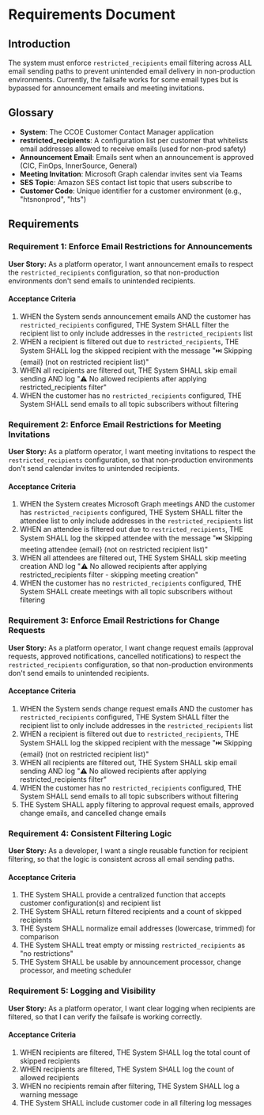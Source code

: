 # Requirements Document

## Introduction

The system must enforce `restricted_recipients` email filtering across ALL email sending paths to prevent unintended email delivery in non-production environments. Currently, the failsafe works for some email types but is bypassed for announcement emails and meeting invitations.

## Glossary

- **System**: The CCOE Customer Contact Manager application
- **restricted_recipients**: A configuration list per customer that whitelists email addresses allowed to receive emails (used for non-prod safety)
- **Announcement Email**: Emails sent when an announcement is approved (CIC, FinOps, InnerSource, General)
- **Meeting Invitation**: Microsoft Graph calendar invites sent via Teams
- **SES Topic**: Amazon SES contact list topic that users subscribe to
- **Customer Code**: Unique identifier for a customer environment (e.g., "htsnonprod", "hts")

## Requirements

### Requirement 1: Enforce Email Restrictions for Announcements

**User Story:** As a platform operator, I want announcement emails to respect the `restricted_recipients` configuration, so that non-production environments don't send emails to unintended recipients.

#### Acceptance Criteria

1. WHEN the System sends announcement emails AND the customer has `restricted_recipients` configured, THE System SHALL filter the recipient list to only include addresses in the `restricted_recipients` list
2. WHEN a recipient is filtered out due to `restricted_recipients`, THE System SHALL log the skipped recipient with the message "⏭️ Skipping {email} (not on restricted recipient list)"
3. WHEN all recipients are filtered out, THE System SHALL skip email sending AND log "⚠️ No allowed recipients after applying restricted_recipients filter"
4. WHEN the customer has no `restricted_recipients` configured, THE System SHALL send emails to all topic subscribers without filtering

### Requirement 2: Enforce Email Restrictions for Meeting Invitations

**User Story:** As a platform operator, I want meeting invitations to respect the `restricted_recipients` configuration, so that non-production environments don't send calendar invites to unintended recipients.

#### Acceptance Criteria

1. WHEN the System creates Microsoft Graph meetings AND the customer has `restricted_recipients` configured, THE System SHALL filter the attendee list to only include addresses in the `restricted_recipients` list
2. WHEN an attendee is filtered out due to `restricted_recipients`, THE System SHALL log the skipped attendee with the message "⏭️ Skipping meeting attendee {email} (not on restricted recipient list)"
3. WHEN all attendees are filtered out, THE System SHALL skip meeting creation AND log "⚠️ No allowed recipients after applying restricted_recipients filter - skipping meeting creation"
4. WHEN the customer has no `restricted_recipients` configured, THE System SHALL create meetings with all topic subscribers without filtering

### Requirement 3: Enforce Email Restrictions for Change Requests

**User Story:** As a platform operator, I want change request emails (approval requests, approved notifications, cancelled notifications) to respect the `restricted_recipients` configuration, so that non-production environments don't send emails to unintended recipients.

#### Acceptance Criteria

1. WHEN the System sends change request emails AND the customer has `restricted_recipients` configured, THE System SHALL filter the recipient list to only include addresses in the `restricted_recipients` list
2. WHEN a recipient is filtered out due to `restricted_recipients`, THE System SHALL log the skipped recipient with the message "⏭️ Skipping {email} (not on restricted recipient list)"
3. WHEN all recipients are filtered out, THE System SHALL skip email sending AND log "⚠️ No allowed recipients after applying restricted_recipients filter"
4. WHEN the customer has no `restricted_recipients` configured, THE System SHALL send emails to all topic subscribers without filtering
5. THE System SHALL apply filtering to approval request emails, approved change emails, and cancelled change emails

### Requirement 4: Consistent Filtering Logic

**User Story:** As a developer, I want a single reusable function for recipient filtering, so that the logic is consistent across all email sending paths.

#### Acceptance Criteria

1. THE System SHALL provide a centralized function that accepts customer configuration(s) and recipient list
2. THE System SHALL return filtered recipients and a count of skipped recipients
3. THE System SHALL normalize email addresses (lowercase, trimmed) for comparison
4. THE System SHALL treat empty or missing `restricted_recipients` as "no restrictions"
5. THE System SHALL be usable by announcement processor, change processor, and meeting scheduler

### Requirement 5: Logging and Visibility

**User Story:** As a platform operator, I want clear logging when recipients are filtered, so that I can verify the failsafe is working correctly.

#### Acceptance Criteria

1. WHEN recipients are filtered, THE System SHALL log the total count of skipped recipients
2. WHEN recipients are filtered, THE System SHALL log the count of allowed recipients
3. WHEN no recipients remain after filtering, THE System SHALL log a warning message
4. THE System SHALL include customer code in all filtering log messages


